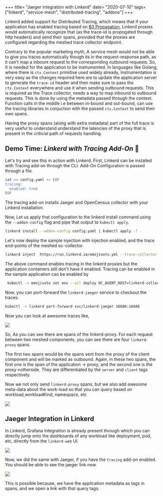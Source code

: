 +++
title= "Jaeger integration with Linkerd"
date= "2020-07-10"
tags= ["linkerd", "service-mesh", "distributed-tracing", "addons"]
+++

Linkerd added support for Distributed Tracing, which means that if your application has enabled tracing based on
[B3 Propagation](https://github.com/openzipkin/b3-propagation), Linkerd proxies would automatically recognize that (as the trace-id is propogated through http headers) and send their spans, provided that the proxies are configured regarding the meshed trace collector endpoint.

Contrary to the popular marketing myth, A service mesh would not be able to give you traces automatically though its in the
request-response path, as it can't map a inbount request to the corresponding outbound requests. So, It is needed
for the application to be instrumented. In languages like Golang, where there is `ctx.Context` primitive used widely already,
Instrumentation is very easy as the changes required here are to update the application server to generate the
`trace-id` header and then make sure to pass the `ctx.Context` everywhere and use it when sending outbound requests.
This is required as the Trace collector, needs a way to map inbound to outbound requests. This is done by using the metadata
passed through the context. Function calls in the middle i.e between in-bound and out-bound, can use the tracing libraries in
conjuction with the passed `ctx.Context` to send their own spans.

Having the proxy spans (along with extra metadata) part of the full trace is very useful to understand understand the latencies of the proxy
that is present in the criticial path of requests handling.

## Demo Time: *Linkerd with Tracing Add-On* :tada:

Let's try and see this in action with Linkerd. First, Linkerd can be installed with Tracing add-on through the CLI. Add-On Configuration is passed through a file.

```bash
cat >> config.yaml << EOF
tracing:
  enabled: true
EOF
```

The tracing add-on installs Jaeger and OpenCensus collector with your Linkerd installation.

Now, Let us apply that configuration to the linkerd install command  using the `--addon-config`
flag and pipe that output to `kubectl apply`.

```bash
linkerd install --addon-config config.yaml | kubectl apply -f -
```

Let's now deploy the sample injection with injection enabled, and the trace end-points of the meshed oc-collector.

```bash
linkerd inject  https://run.linkerd.io/emojivoto.yml --trace-collector  linkerd-collector.linkerd:55678 --trace-collector-svc-account  linkerd-collector | kubectl apply -f -
```

The above command enables tracing in the linkerd proxies but the application containers still don't have it enabled. Tracing can be enabled in the sample application can be enabled by

```bash
 kubectl -n emojivoto set env --all deploy OC_AGENT_HOST=linkerd-collector.linkerd:55678
```

Now, you can port-forward the `linkerd-jaeger` service to checkout the traces.

```bash
kubectl -n linkerd port-forward svc/linkerd-jaeger 16686:16686
```

Now you can look at awesome traces like,

![](/images/emojivoto-tracing.png)

So, As you can see there are spans of the linkerd-proxy. For each request between two meshed components, you can see there are four `linkerd-proxy` spans.

The first two spans would be the spans sent from the proxy of the client component and will be marked as outbound.
Again, in these two spans, the first one is the span of the application -> proxy, and the second one is the proxy->otherside. They are differentiated by the `server` and `client` tags respectively.

Now we not only send `linkerd-proxy` spans, but we also add awesome meta-data about the work-load so that you can query based on workload,workloadKind, namespace, etc

![](/images/jaeger-metadata.png)


## Jaeger Integration in Linkerd

In Linkerd, Grafana Integration is already present through which you can directly jump onto the dashboards of any workload like deployment, pod, etc, directly from the `linkerd-web` UI.

![](/images/linkerd-grafana.png)

Now, we did the same with Jaeger, if you have the `tracing` add-on enabled. You should be able to see the jaeger link now.

![](/images/linkerd-jaeger-ui.png)

This is possible because, we have the application metadata as tags in spans, and we open a link with that query tags.